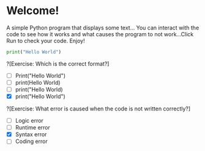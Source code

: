 # Welcome!

A simple Python program that displays some text...
You can interact with the code to see how it works and what causes the program to not work...Click Run to check your code. Enjoy!

```python runnable
print("Hello World")
```
?[Exercise: Which is the correct format?]
-[ ] Print("Hello World")
-[ ] print(Hello World)
-[ ] print("Hello World)
-[x] print("Hello World")

?[Exercise: What error is caused when the code is not written correctly?]
-[ ] Logic error
-[ ] Runtime error
-[x] Syntax error
-[ ] Coding error
